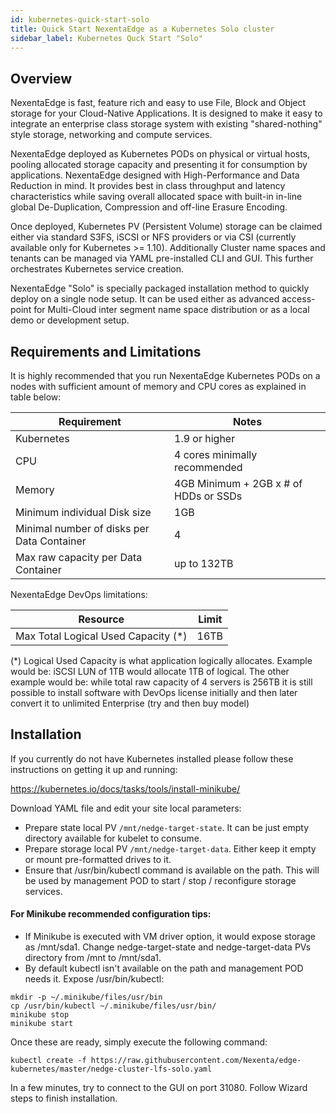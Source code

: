 ```yaml
---
id: kubernetes-quick-start-solo
title: Quick Start NexentaEdge as a Kubernetes Solo cluster
sidebar_label: Kubernetes Quck Start "Solo"
---
```


## Overview

NexentaEdge is fast, feature rich and easy to use File, Block and Object storage for your Cloud-Native Applications. It is designed to make it easy to integrate an enterprise class storage system with existing "shared-nothing" style storage, networking and compute services.

NexentaEdge deployed as Kubernetes PODs on physical or virtual hosts, pooling allocated storage capacity and presenting it for consumption by applications. NexentaEdge designed with High-Performance and Data Reduction in mind. It provides best in class throughput and latency characteristics while saving overall allocated space with built-in in-line global De-Duplication, Compression and off-line Erasure Encoding.

Once deployed, Kubernetes PV (Persistent Volume) storage can be claimed either via standard S3FS, iSCSI or NFS providers or via CSI (currently available only for Kubernetes >= 1.10). Additionally Cluster name spaces and tenants can be managed via YAML pre-installed CLI and GUI. This further orchestrates Kubernetes service creation.

NexentaEdge "Solo" is specially packaged installation method to quickly deploy on a single node setup. It can be used either as advanced access-point for Multi-Cloud inter segment name space distribution or as a local demo or development setup.

## Requirements and Limitations
It is highly recommended that you run NexentaEdge Kubernetes PODs on a nodes with sufficient amount of memory and CPU cores as explained in table below:

| Requirement | Notes |
|---------------|---------|
| Kubernetes|1.9 or higher |
| CPU | 4 cores minimally recommended |
| Memory | 4GB Minimum + 2GB x # of HDDs or SSDs |
| Minimum individual Disk size | 1GB |
| Minimal number of disks per Data Container | 4 |
| Max raw capacity per Data Container | up to 132TB |

NexentaEdge DevOps limitations:

| Resource | Limit |
|------------|-------|
| Max Total Logical Used Capacity (*)| 16TB |

(*) Logical Used Capacity is what application logically allocates. Example would be: iSCSI LUN of 1TB would allocate 1TB of logical. The other example would be: while total raw capacity of 4 servers is 256TB it is still possible to install software with DevOps license initially and then later convert it to unlimited Enterprise (try and then buy model)

## Installation

If you currently do not have Kubernetes installed please follow these instructions on getting it up and running:

https://kubernetes.io/docs/tasks/tools/install-minikube/

Download YAML file and edit your site local parameters:

- Prepare state local PV `/mnt/nedge-target-state`. It can be just empty directory available for kubelet to consume.
- Prepare storage local PV `/mnt/nedge-target-data`. Either keep it empty or mount pre-formatted drives to it.
- Ensure that /usr/bin/kubectl command is available on the path. This will be used by management POD to start / stop / reconfigure storage services.

#### For Minikube recommended configuration tips:

- If Minikube is executed with VM driver option, it would expose storage as /mnt/sda1. Change nedge-target-state and nedge-target-data PVs directory from /mnt to /mnt/sda1.
- By default kubectl isn't available on the path and management POD needs it. Expose /usr/bin/kubectl:

```
mkdir -p ~/.minikube/files/usr/bin
cp /usr/bin/kubectl ~/.minikube/files/usr/bin/
minikube stop
minikube start
```

Once these are ready, simply execute the following command:

```
kubectl create -f https://raw.githubusercontent.com/Nexenta/edge-kubernetes/master/nedge-cluster-lfs-solo.yaml
```

In a few minutes, try to connect to the GUI on port 31080.
Follow Wizard steps to finish installation.
